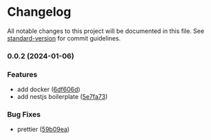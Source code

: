 # Changelog

All notable changes to this project will be documented in this file. See [standard-version](https://github.com/conventional-changelog/standard-version) for commit guidelines.

### 0.0.2 (2024-01-06)


### Features

* add docker ([6df606d](https://github.com/dominickolbe/stashify-next/commit/6df606d0416a84a98ec9c6bf66d4f9ea91419c13))
* add nestjs boilerplate ([5e7fa73](https://github.com/dominickolbe/stashify-next/commit/5e7fa73e9a09734e0883911104d9fb794bb94cc6))


### Bug Fixes

* prettier ([59b09ea](https://github.com/dominickolbe/stashify-next/commit/59b09ea821a7e523ed8f173191dd9f358b20c4a5))
